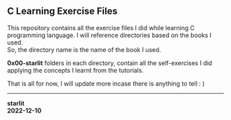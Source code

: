 ## C Learning Exercise Files   
This repository contains all the exercise files I did while learning C programming language. I will reference directories based on the books I used.  
So, the directory name is the name of the book I used.

**0x00-starlit** folders in each directory, contain all the self-exercises I did applying the concepts I learnt from the tutorials.

That is all for  now, I will update more incase there is anything to tell : )

---
**starlit**  
**2022-12-10**
